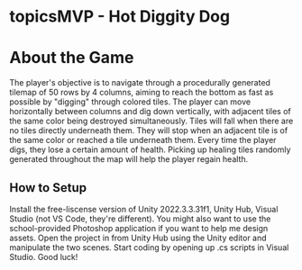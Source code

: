 # topicsMVP - Hot Diggity Dog

# About the Game

The player's objective is to navigate through a procedurally generated tilemap of 50 rows by 4 columns, aiming to reach the bottom as fast as possible by "digging" through colored tiles. The player can move horizontally between columns and dig down vertically, with adjacent tiles of the same color being destroyed simultaneously. Tiles will fall when there are no tiles directly underneath them. They will stop when an adjacent tile is of the same color or reached a tile underneath them. Every time the player digs, they lose a certain amount of health. Picking up healing tiles randomly generated throughout the map will help the player regain health.

## How to Setup
Install the free-liscense version of Unity 2022.3.3.31f1, Unity Hub, Visual Studio (not VS Code, they're different). You might also want to use the school-provided Photoshop application if you want to help me design assets. Open the project in from Unity Hub using the Unity editor and manipulate the two scenes. Start coding by opening up .cs scripts in Visual Studio. Good luck!

